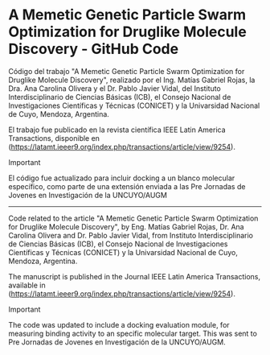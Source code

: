 # A Memetic Genetic Particle Swarm Optimization for Druglike Molecule Discovery - GitHub Code

Código del trabajo "A Memetic Genetic Particle Swarm Optimization for Druglike Molecule Discovery", realizado por el Ing. Matías Gabriel Rojas, la Dra. Ana Carolina Olivera y el Dr. Pablo Javier Vidal, del Instituto Interdisciplinario de Ciencias Básicas (ICB), el Consejo Nacional de Investigaciones Científicas y Técnicas (CONICET) y la Univarsidad Nacional de Cuyo, Mendoza, Argentina.

El trabajo fue publicado en la revista científica IEEE Latin America Transactions, disponible en (https://latamt.ieeer9.org/index.php/transactions/article/view/9254).

> [!IMPORTANT]
> El código fue actualizado para incluir docking a un blanco molecular específico, como parte de una extensión enviada a las Pre Jornadas de Jovenes en Investigación de la UNCUYO/AUGM

-------------

Code related to the article "A Memetic Genetic Particle Swarm Optimization for Druglike Molecule Discovery", by Eng. Matías Gabriel Rojas, Dr. Ana Carolina Olivera and Dr. Pablo Javier Vidal, from Instituto Interdisciplinario de Ciencias Básicas (ICB), el Consejo Nacional de Investigaciones Científicas y Técnicas (CONICET) y la Univarsidad Nacional de Cuyo, Mendoza, Argentina.

The manuscript is published in the Journal IEEE Latin America Transactions, available in (https://latamt.ieeer9.org/index.php/transactions/article/view/9254).

> [!IMPORTANT]
> The code was updated to include a docking evaluation module, for measuring binding activity to an specific molecular target. This was sent to Pre Jornadas de Jovenes en Investigación de la UNCUYO/AUGM.
